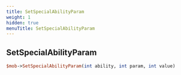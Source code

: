 ```yaml
---
title: SetSpecialAbilityParam
weight: 1
hidden: true
menuTitle: SetSpecialAbilityParam
---
```

## SetSpecialAbilityParam
```perl
$mob->SetSpecialAbilityParam(int ability, int param, int value)
```